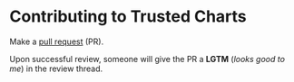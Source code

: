 # Contributing to Trusted Charts

Make a [pull request](https://help.github.com/articles/using-pull-requests) (PR).

Upon successful review, someone will give the PR
a __LGTM__ (_looks good to me_) in the review thread.
